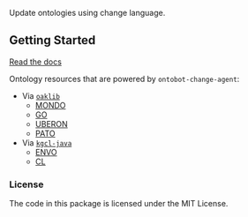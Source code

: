 <!--
<p align="center">
  <img src="https://github.com/hrshdhgd/ontobot-change-agent/raw/main/docs/source/logo.png" height="150">
</p>
-->

Update ontologies using change language.

## Getting Started

[Read the docs](https://hrshdhgd.github.io/ontobot-change-agent/index.html)

Ontology resources that are powered by `ontobot-change-agent`:
 - Via [`oaklib`](https://github.com/INCATools/ontology-access-kit)
   - [MONDO](https://github.com/monarch-initiative/mondo/blob/master/.github/workflows/ontobot.yaml)
   - [GO](https://github.com/geneontology/go-ontology/blob/master/.github/workflows/new_pr.yml)
   - [UBERON](https://github.com/obophenotype/uberon/blob/master/.github/workflows/auto-pr-ontobot.yml)
   - [PATO](https://github.com/pato-ontology/pato/blob/master/.github/workflows/onotobot.yml)
 - Via [`kgcl-java`](https://github.com/gouttegd/kgcl-java)
   - [ENVO](https://github.com/hrshdhgd/envo/blob/master/.github/workflows/ontobot.yml)
   - [CL](https://github.com/obophenotype/cell-ontology/blob/master/.github/workflows/ontobot.yml)
<!-- ## Installation -->

<!-- Uncomment this section after first release
The most recent release can be installed from
[PyPI](https://pypi.org/project/ontobot_change_agent/) with:

```bash
$ pip install ontobot-change-agent
```
-->

<!-- The most recent code and data can be installed directly from GitHub with:

```bash
$ pip install git+https://github.com/hrshdhgd/ontobot-change-agent.git
``` -->

<!-- ## Contributing

Contributions, whether filing an issue, making a pull request, or forking, are appreciated. See
[CONTRIBUTING.md](https://github.com/hrshdhgd/ontobot-change-agent/blob/master/.github/CONTRIBUTING.md) for more information on getting involved. -->



### License

The code in this package is licensed under the MIT License.
